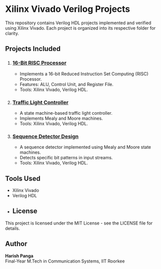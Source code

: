 

# Xilinx Vivado Verilog Projects

This repository contains Verilog HDL projects implemented and verified using Xilinx Vivado. Each project is organized into its respective folder for clarity.

## Projects Included

1. ### [16-Bit RISC Processor](16-Bit-RISC-Processor/README.md)
   - Implements a 16-bit Reduced Instruction Set Computing (RISC) Processor.
   - Features: ALU, Control Unit, and Register File.
   - Tools: Xilinx Vivado, Verilog HDL.

2. ### [Traffic Light Controller](Traffic-Light-Controller/README.md)
   - A state machine-based traffic light controller.
   - Implements Mealy and Moore machines.
   - Tools: Xilinx Vivado, Verilog HDL.

3. ### [Sequence Detector Design](Sequence-Detector-Design/README.md)
   - A sequence detector implemented using Mealy and Moore state machines.
   - Detects specific bit patterns in input streams.
   - Tools: Xilinx Vivado, Verilog HDL.

## Tools Used
- Xilinx Vivado
- Verilog HDL
- ## License
This project is licensed under the MIT License - see the LICENSE file for details.

## Author
**Harish Panga**  
Final-Year M.Tech in Communication Systems, IIT Roorkee
